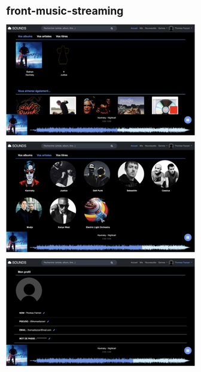 # front-music-streaming


![image](https://github.com/thomasfazzari1/front-music-streaming/blob/main/IMAGES/readme-screenshots/indexContent.png)

![image](https://github.com/thomasfazzari1/front-music-streaming/blob/main/IMAGES/readme-screenshots/artistContent.png)

![image](https://github.com/thomasfazzari1/front-music-streaming/blob/main/IMAGES/readme-screenshots/profile.png)
